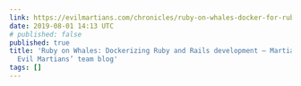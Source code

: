 ```yaml
---
link: https://evilmartians.com/chronicles/ruby-on-whales-docker-for-ruby-rails-development
date: 2019-08-01 14:13 UTC
# published: false
published: true
title: 'Ruby on Whales: Dockerizing Ruby and Rails development — Martian Chronicles,
  Evil Martians’ team blog'
tags: []
---
```



